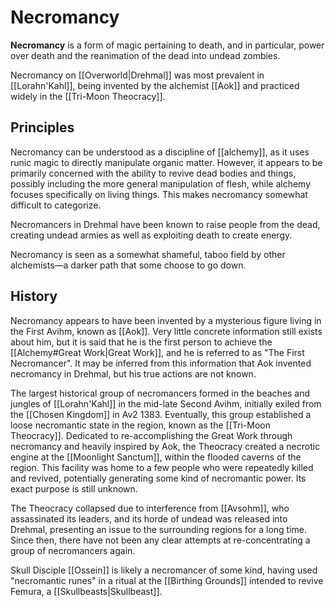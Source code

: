 # Necromancy

**Necromancy** is a form of magic pertaining to death, and in particular, power over death and the reanimation of the dead into undead zombies.

Necromancy on [[Overworld|Drehmal]] was most prevalent in [[Lorahn'Kahl]], being invented by the alchemist [[Aok]] and practiced widely in the [[Tri-Moon Theocracy]].

## Principles

Necromancy can be understood as a discipline of [[alchemy]], as it uses runic magic to directly manipulate organic matter. However, it appears to be primarily concerned with the ability to revive dead bodies and things, possibly including the more general manipulation of flesh, while alchemy focuses specifically on living things. This makes necromancy somewhat difficult to categorize.

Necromancers in Drehmal have been known to raise people from the dead, creating undead armies as well as exploiting death to create energy.

Necromancy is seen as a somewhat shameful, taboo field by other alchemists—a darker path that some choose to go down.

## History

Necromancy appears to have been invented by a mysterious figure living in the First Avihm, known as [[Aok]]. Very little concrete information still exists about him, but it is said that he is the first person to achieve the [[Alchemy#Great Work|Great Work]], and he is referred to as "The First Necromancer". It may be inferred from this information that Aok invented necromancy in Drehmal, but his true actions are not known.

The largest historical group of necromancers formed in the beaches and jungles of [[Lorahn'Kahl]] in the mid-late Second Avihm, initially exiled from the [[Chosen Kingdom]] in Av2 1383. Eventually, this group established a loose necromantic state in the region, known as the [[Tri-Moon Theocracy]]. Dedicated to re-accomplishing the Great Work through necromancy and heavily inspired by Aok, the Theocracy created a necrotic engine at the [[Moonlight Sanctum]], within the flooded caverns of the region. This facility was home to a few people who were repeatedly killed and revived, potentially generating some kind of necromantic power. Its exact purpose is still unknown.

The Theocracy collapsed due to interference from [[Avsohm]], who assassinated its leaders, and its horde of undead was released into Drehmal, presenting an issue to the surrounding regions for a long time. Since then, there have not been any clear attempts at re-concentrating a group of necromancers again.

Skull Disciple [[Ossein]] is likely a necromancer of some kind, having used "necromantic runes" in a ritual at the [[Birthing Grounds]] intended to revive Femura, a [[Skullbeasts|Skullbeast]].

